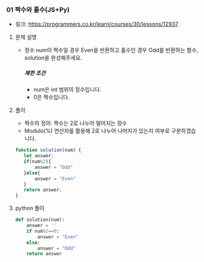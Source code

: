 ### 01 짝수와 홀수(JS+Py)

* 링크: https://programmers.co.kr/learn/courses/30/lessons/12937

1. 문제 설명

   * 정수 num이 짝수일 경우 Even을 반환하고 홀수인 경우 Odd를 반환하는 함수, solution을 완성해주세요.

     ##### 제한 조건

     - num은 int 범위의 정수입니다.
     - 0은 짝수입니다.

2. 풀이

   * 짝수의 정의: 짝수는 2로 나누어 떨어지는 정수
   * Modulo(%) 연산자를 활용해 2로 나누어 나머지가 있는지 여부로 구분하겠습니다.

   ```js
   function solution(num) {
      let answer;
      if(num%2){
          answer = "Odd"
      }else{
          answer = "Even"
      } 
      return answer;
   }
   ```

3. python 풀이

   ```py
   def solution(num):
       answer = ''
       if num%2==0:
           answer = "Even"
       else:
           answer = "Odd"
       return answer
   ```

   